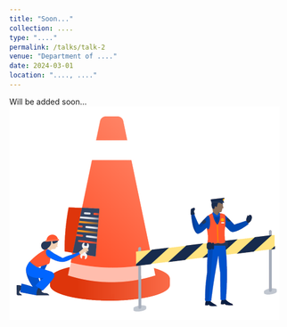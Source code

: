 ```yaml
---
title: "Soon..."
collection: ....
type: "...."
permalink: /talks/talk-2
venue: "Department of ...."
date: 2024-03-01
location: "...., ...."
---
```

Will be added soon...
![Image Alt Text](/images/Soon.png)

